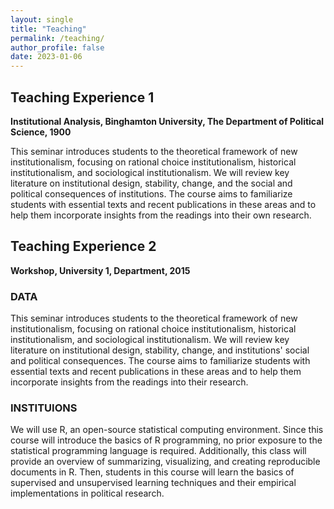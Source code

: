 ```yaml
---
layout: single
title: "Teaching"
permalink: /teaching/
author_profile: false
date: 2023-01-06
---
```


## Teaching Experience 1
**Institutional Analysis, Binghamton University, The Department of Political Science, 1900**

This seminar introduces students to the theoretical framework of new institutionalism, focusing on rational choice institutionalism, historical institutionalism, and sociological institutionalism. We will review key literature on institutional design, stability, change, and the social and political consequences of institutions. The course aims to familiarize students with essential texts and recent publications in these areas and to help them incorporate insights from the readings into their own research.

## Teaching Experience 2
**Workshop, University 1, Department, 2015**

### DATA
This seminar introduces students to the theoretical framework of new institutionalism, focusing on rational choice institutionalism, historical institutionalism, and sociological institutionalism. We will review key literature on institutional design, stability, change, and institutions' social and political consequences. The course aims to familiarize students with essential texts and recent publications in these areas and to help them incorporate insights from the readings into their research.  
### INSTITUIONS 
We will use R, an open-source statistical computing environment. Since this course will introduce the basics of R programming, no prior exposure to the statistical programming language is required. Additionally, this class will provide an overview of summarizing, visualizing, and creating reproducible documents in R. Then, students in this course will learn the basics of supervised and unsupervised learning techniques and their empirical implementations in political research.   



